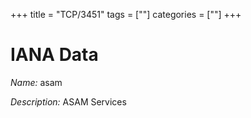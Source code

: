 +++
title = "TCP/3451"
tags = [""]
categories = [""]
+++

# IANA Data

_Name:_ asam

_Description:_ ASAM Services

